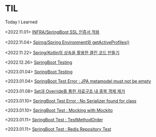 # TIL
Today I Learned

<2022.11.01> [INFRA/SpringBoot SSL 인증서 적용](https://github.com/wkazxf/TIL/blob/main/Infra/Springboot%20SSL%20%EC%9D%B8%EC%A6%9D%EC%84%9C%20%EC%A0%81%EC%9A%A9%ED%95%98%EA%B8%B0.md) <br>

<2022.11.04> [Spirng/Spring Environment와 getActiveProfiles()](https://github.com/wkazxf/TIL/blob/main/Spring/Spring%20Environment%EC%99%80%20getActiveProfiles().md) <br>

<2022.11.22> [Spring/Kotlin의 상속을 활용한 클린 코드 만들기](https://github.com/wkazxf/TIL/blob/main/Spring/Kotlin%EC%9D%98%20%EC%83%81%EC%86%8D%EC%9D%84%20%ED%99%9C%EC%9A%A9%ED%95%9C%20%ED%81%B4%EB%A6%B0%20%EC%BD%94%EB%93%9C%20%EB%A7%8C%EB%93%A4%EA%B8%B0.md) <br>

<2022.12.26> [SpringBoot Testing](https://github.com/wkazxf/TIL/blob/main/Spring/SpringBoot%20Test.md) <br>

<2023.01.04> [SpringBoot Testing](https://github.com/wkazxf/TIL/blob/main/Spring/SpringBoot%20Test.md) <br>

<2023.01.04> [SpringBoot Test Error : JPA metamodel must not be empty](https://github.com/wkazxf/TIL/blob/main/Spring/SpringBoot%20Test%20Error%20:%20JPA%20metamodel%20must%20not%20be%20empty.md) <br>

<2023.01.08> [Set과 Override를 통한 자료구조 내 중복 객체 제거](https://github.com/wkazxf/TIL/blob/main/Spring/Set%EA%B3%BC%20Override%EB%A5%BC%20%ED%86%B5%ED%95%9C%20%EC%9E%90%EB%A3%8C%EA%B5%AC%EC%A1%B0%20%EB%82%B4%20%EC%A4%91%EB%B3%B5%20%EA%B0%9D%EC%B2%B4%20%EC%A0%9C%EA%B1%B0.md) <br>

<2023.01.10> [SpringBoot Test Error : No Serializer found for class](https://github.com/wkazxf/TIL/blob/main/Spring/SpringBoot%20Test%20Error%20:%20No%20Serializer%20found%20for%20class.md) <br>

<2023.01.10> [SpringBoot Test : Mocking with Mockito](https://github.com/wkazxf/TIL/blob/main/Spring/SpringBoot%20Test%20:%20Mocking%20with%20Mockito.md) <br>

<2023.01.11> [SpringBoot Test : TestMethodOrder](https://github.com/wkazxf/TIL/blob/main/Spring/SpringBoot%20Test%20:%20TestMethodOrder.md) <br>

<2023.01.11> [SpringBoot Test : Redis Repository Test](https://github.com/wkazxf/TIL/blob/main/Spring/SpringBoot%20Test%20:%20Redis%20Repository%20Test.md) <br>